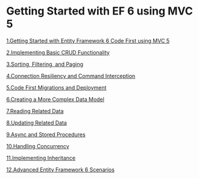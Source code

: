 
Getting Started with EF 6 using MVC 5
====================================

[1.Getting Started with Entity Framework 6 Code First using MVC 5](https://plumwine.me/mvc5-entity-framework-create-data-type)

[2.Implementing Basic CRUD Functionality](https://plumwine.me/mvc5-entity-framework-implementing-basic-crud-functionality)

[3.Sorting, Filtering, and Paging](https://plumwine.me/mvc5-entity-framework-sorting-filtering-paging)

[4.Connection Resiliency and Command Interception](https://plumwine.me/mvc5-entity-framework-connection-resiliency-and-command-interception/)

[5.Code First Migrations and Deployment](https://plumwine.me/mvc5-entity-framework-code-first-migrations-and-deployment)

[6.Creating a More Complex Data Model](https://plumwine.me/mvc5-entity-framework-creating-complex-data-model)

[7.Reading Related Data](https://plumwine.me/mvc5-entity-framework-reading-related-data)

[8.Updating Related Data](https://plumwine.me/mvc5-entity-framework-updating-related-data) 

[9.Async and Stored Procedures](https://plumwine.me/mvc5-entity-framework-async-and-stored-procedures)

[10.Handling Concurrency](https://plumwine.me/mvc5-entity-framework-handling-concurrency)

[11.Implementing Inheritance](https://plumwine.me/mvc5-entity-framework-implementing-inheritance)

[12.Advanced Entity Framework 6 Scenarios](https://plumwine.me/mvc5-entity-framework-advanced-6-scenarios)
